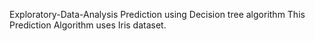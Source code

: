 Exploratory-Data-Analysis Prediction using Decision tree algorithm
This Prediction Algorithm uses Iris dataset.
